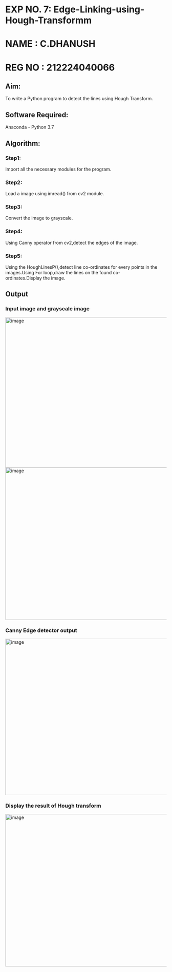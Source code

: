 # **EXP NO. 7: Edge-Linking-using-Hough-Transformm**
# **NAME : C.DHANUSH**
# **REG NO : 212224040066**

## Aim:
To write a Python program to detect the lines using Hough Transform.

## Software Required:
Anaconda - Python 3.7

## Algorithm:
### Step1:

Import all the necessary modules for the program.
### Step2:

Load a image using imread() from cv2 module.
### Step3:

Convert the image to grayscale.
### Step4:

Using Canny operator from cv2,detect the edges of the image.
### Step5:

Using the HoughLinesP(),detect line co-ordinates for every points in the images.Using For loop,draw the lines on the found co-ordinates.Display the image.
## Output

### Input image and grayscale image
<img width="686" height="467" alt="image" src="https://github.com/user-attachments/assets/7b479279-5e30-4a60-917f-11e122da1d55" />

<img width="684" height="475" alt="image" src="https://github.com/user-attachments/assets/34a2b165-ca87-440c-a2ad-ea0508e18c5d" />


### Canny Edge detector output
<img width="765" height="487" alt="image" src="https://github.com/user-attachments/assets/1d496b27-baad-40e9-acee-7913df6fde93" />


### Display the result of Hough transform
<img width="738" height="475" alt="image" src="https://github.com/user-attachments/assets/73a051fc-bf65-4b3b-92a7-a5b514a2f707" />

